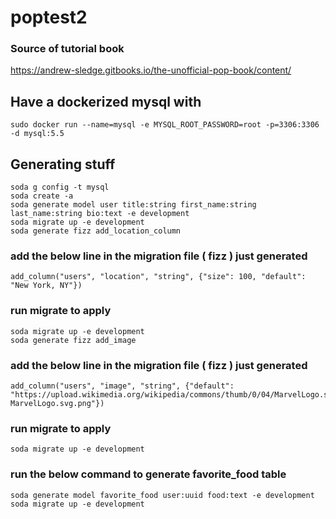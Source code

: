 # poptest2
### Source of tutorial book
https://andrew-sledge.gitbooks.io/the-unofficial-pop-book/content/

## Have a dockerized mysql with 

```
sudo docker run --name=mysql -e MYSQL_ROOT_PASSWORD=root -p=3306:3306 -d mysql:5.5
``` 

## Generating stuff 
```
soda g config -t mysql
soda create -a
soda generate model user title:string first_name:string last_name:string bio:text -e development
soda migrate up -e development
soda generate fizz add_location_column
```
### add the below line in the migration file ( fizz ) just generated
```
add_column("users", "location", "string", {"size": 100, "default": "New York, NY"})
```
### run migrate to apply
```
soda migrate up -e development
soda generate fizz add_image
```
### add the below line in the migration file ( fizz ) just generated
```
add_column("users", "image", "string", {"default": "https://upload.wikimedia.org/wikipedia/commons/thumb/0/04/MarvelLogo.svg/1200px-MarvelLogo.svg.png"})
```
### run migrate to apply
``` 
soda migrate up -e development
``` 
### run the below command to generate favorite_food table
```
soda generate model favorite_food user:uuid food:text -e development
soda migrate up -e development
```


